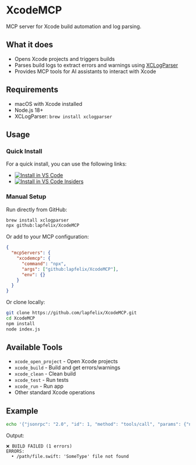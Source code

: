 # XcodeMCP

MCP server for Xcode build automation and log parsing.

## What it does

- Opens Xcode projects and triggers builds
- Parses build logs to extract errors and warnings using [XCLogParser](https://github.com/MobileNativeFoundation/XCLogParser)
- Provides MCP tools for AI assistants to interact with Xcode

## Requirements

- macOS with Xcode installed
- Node.js 18+
- XCLogParser: `brew install xclogparser`

## Usage

### Quick Install

For a quick install, you can use the following links:

- [<img src="https://img.shields.io/badge/VS_Code-VS_Code?style=flat-square&label=Install%20Server&color=0098FF" alt="Install in VS Code">](https://insiders.vscode.dev/redirect/mcp/install?name=xcodemcp&config=%7B%22command%22%3A%22npx%22%2C%22args%22%3A%5B%22github%3Alapfelix%2FXcodeMCP%22%5D%7D)
- [<img alt="Install in VS Code Insiders" src="https://img.shields.io/badge/VS_Code_Insiders-VS_Code_Insiders?style=flat-square&label=Install%20Server&color=24bfa5">](https://insiders.vscode.dev/redirect/mcp/install?name=xcodemcp&config=%7B%22command%22%3A%22npx%22%2C%22args%22%3A%5B%22github%3Alapfelix%2FXcodeMCP%22%5D%7D&quality=insiders)

### Manual Setup

Run directly from GitHub:
```bash
brew install xclogparser
npx github:lapfelix/XcodeMCP
```

Or add to your MCP configuration:
```json
{
  "mcpServers": {
    "xcodemcp": {
      "command": "npx",
      "args": ["github:lapfelix/XcodeMCP"],
      "env": {}
    }
  }
}
```

Or clone locally:
```bash
git clone https://github.com/lapfelix/XcodeMCP.git
cd XcodeMCP
npm install
node index.js
```

## Available Tools

- `xcode_open_project` - Open Xcode projects
- `xcode_build` - Build and get errors/warnings  
- `xcode_clean` - Clean build
- `xcode_test` - Run tests
- `xcode_run` - Run app
- Other standard Xcode operations

## Example

```bash
echo '{"jsonrpc": "2.0", "id": 1, "method": "tools/call", "params": {"name": "xcode_build", "arguments": {}}}' | node index.js
```

Output:
```
❌ BUILD FAILED (1 errors)
ERRORS:
  • /path/file.swift: 'SomeType' file not found
```